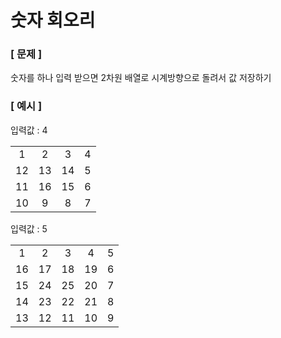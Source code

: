 # 숫자 회오리

### [ 문제 ]

숫자를 하나 입력 받으면 2차원 배열로 시계방향으로 돌려서 값 저장하기

### [ 예시 ]

입력값 : 4

|    |    |    |   |
|:---:|:---:|:---:|:---:|
| 1  | 2  | 3  | 4 |
| 12 | 13 | 14 | 5 |
| 11 | 16 | 15 | 6 |
| 10 | 9  | 8  | 7 |


입력값 : 5

|    |    |    |    |   |
|:---:|:---:|:---:|:---:|:---:|
| 1  | 2  | 3  | 4  | 5 |
| 16 | 17 | 18 | 19 | 6 |
| 15 | 24 | 25 | 20 | 7 |
| 14 | 23 | 22 | 21 | 8 |
| 13 | 12 | 11 | 10 | 9 |